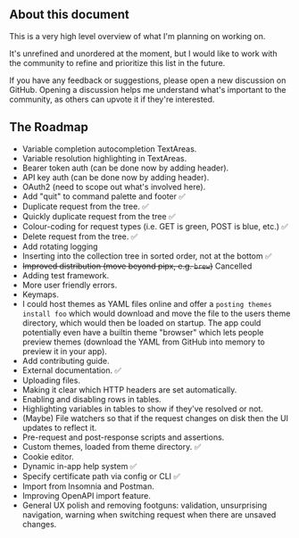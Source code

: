 ## About this document

This is a very high level overview of what I'm planning on working on.

It's unrefined and unordered at the moment, but I would like to work with the community to refine and prioritize this list in the future.

If you have any feedback or suggestions, please open a new discussion on GitHub. Opening a discussion helps me understand what's important to the community, as others can upvote it if they're interested.

## The Roadmap

- Variable completion autocompletion TextAreas.
- Variable resolution highlighting in TextAreas.
- Bearer token auth (can be done now by adding header).
- API key auth (can be done now by adding header).
- OAuth2 (need to scope out what's involved here).
- Add "quit" to command palette and footer ✅
- Duplicate request from the tree. ✅
- Quickly duplicate request from the tree ✅
- Colour-coding for request types (i.e. GET is green, POST is blue, etc.) ✅
- Delete request from the tree. ✅
- Add rotating logging
- Inserting into the collection tree in sorted order, not at the bottom ✅
- <s>Improved distribution (move beyond pipx, e.g. `brew`)</s> Cancelled
- Adding test framework.
- More user friendly errors.
- Keymaps.
- I could host themes as YAML files online and offer a `posting themes install foo` which would download and move the file to the users theme directory, which would then be loaded on startup. The app could potentially even have a builtin theme "browser" which lets people preview themes (download the YAML from GitHub into memory to preview it in your app).
- Add contributing guide.  
- External documentation. ✅
- Uploading files.
- Making it clear which HTTP headers are set automatically.  
- Enabling and disabling rows in tables.
- Highlighting variables in tables to show if they've resolved or not.  
- (Maybe) File watchers so that if the request changes on disk then the UI updates to reflect it.
- Pre-request and post-response scripts and assertions.  
- Custom themes, loaded from theme directory. ✅
- Cookie editor.
- Dynamic in-app help system ✅
- Specify certificate path via config or CLI ✅
- Import from Insomnia and Postman.
- Improving OpenAPI import feature.
- General UX polish and removing footguns: validation, unsurprising navigation, warning when switching request when there are unsaved changes.